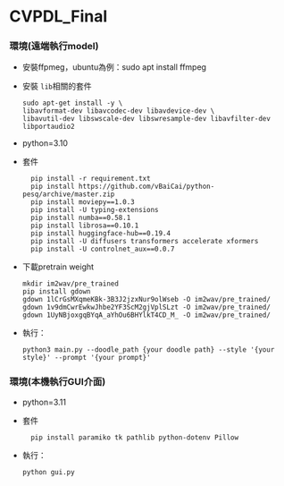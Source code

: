 # CVPDL_Final

### 環境(遠端執行model)
* 安裝ffpmeg，ubuntu為例：sudo apt install ffmpeg
* 安裝 `lib`相關的套件
  ```
  sudo apt-get install -y \
  libavformat-dev libavcodec-dev libavdevice-dev \
  libavutil-dev libswscale-dev libswresample-dev libavfilter-dev libportaudio2
  ```
* python=3.10
* 套件
  ```
    pip install -r requirement.txt
    pip install https://github.com/vBaiCai/python-pesq/archive/master.zip 
    pip install moviepy==1.0.3
    pip install -U typing-extensions
    pip install numba==0.58.1
    pip install librosa==0.10.1
    pip install huggingface-hub==0.19.4
    pip install -U diffusers transformers accelerate xformers
    pip install -U controlnet_aux==0.0.7
  ```

* 下載pretrain weight
  ```
  mkdir im2wav/pre_trained
  pip install gdown
  gdown 1lCrGsMXqmeKBk-3B3J2jzxNur9olWseb -O im2wav/pre_trained/
  gdown 1v9dmCwrEwkwJhbe2YF3ScM2gjVplSLzt -O im2wav/pre_trained/
  gdown 1UyNBjoxgqBYqA_aYhOu6BHYlkT4CD_M_ -O im2wav/pre_trained/
  ```

* 執行：
  ```
  python3 main.py --doodle_path {your doodle path} --style '{your style}' --prompt '{your prompt}'
  ```

### 環境(本機執行GUI介面)
* python=3.11
* 套件

  ```
    pip install paramiko tk pathlib python-dotenv Pillow
  ```
* 執行：

  ```
  python gui.py
  ```